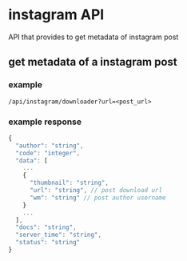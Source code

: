 # instagram API
API that provides to get metadata of instagram post

## get metadata of a instagram post

### example
```
/api/instagram/downloader?url=<post_url>
```

### example response
```javascript
{
  "author": "string",
  "code": "integer",
  "data": [
    ...
    {
      "thumbnail": "string",
      "url": "string", // post download url
      "wm": "string" // post author username
    }
    ...
  ],
  "docs": "string",
  "server_time": "string",
  "status": "string"
}
```
